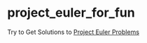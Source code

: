 # project_euler_for_fun
Try to Get Solutions to [Project Euler Problems](https://projecteuler.net/archives)
